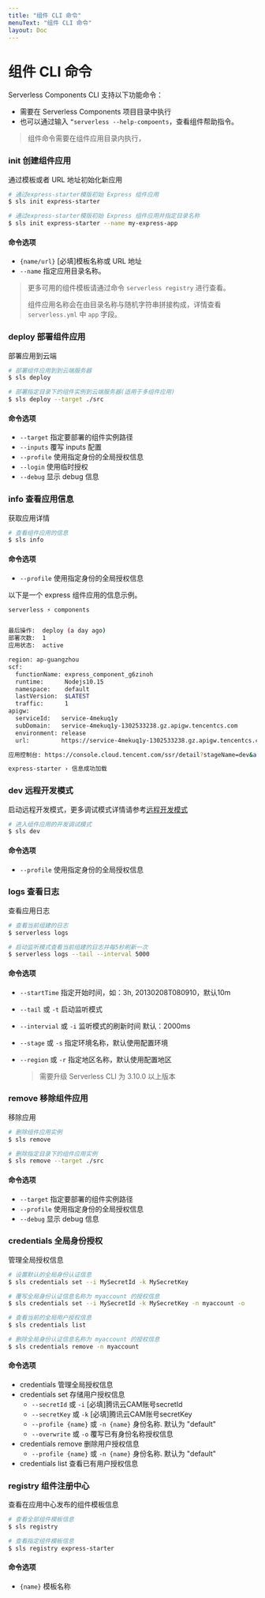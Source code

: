 ```yaml
---
title: "组件 CLI 命令"
menuText: "组件 CLI 命令"
layout: Doc
---
```


# 组件 CLI 命令

Serverless Components CLI 支持以下功能命令：

- 需要在 Serverless Components 项目目录中执行
- 也可以通过输入 `“serverless --help-compoents`，查看组件帮助指令。

> 组件命令需要在组件应用目录内执行， 

### init 创建组件应用

通过模板或者 URL 地址初始化新应用

```sh
# 通过express-starter模版初始 Express 组件应用
$ sls init express-starter

# 通过express-starter模版初始 Express 组件应用并指定目录名称
$ sls init express-starter --name my-express-app
```

#### 命令选项

- `{name/url}` [必填]模板名称或 URL 地址
- `--name` 指定应用目录名称。

> 更多可用的组件模板请通过命令 `serverless registry` 进行查看。
>
> 组件应用名称会在由目录名称与随机字符串拼接构成，详情查看 `serverless.yml` 中 `app` 字段。

### deploy 部署组件应用

部署应用到云端

```sh
# 部署组件应用到到云端服务器
$ sls deploy

# 部署指定目录下的组件实例到云端服务器(适用于多组件应用)
$ sls deploy --target ./src
```

#### 命令选项

- `--target` 指定要部署的组件实例路径
- `--inputs` 覆写 inputs 配置
- `--profile`  使用指定身份的全局授权信息
- `--login` 使用临时授权
- `--debug` 显示 debug 信息

### info 查看应用信息

获取应用详情

```sh
# 查看组件应用的信息
$ sls info
```

#### 命令选项

- `--profile`  使用指定身份的全局授权信息

以下是一个 express 组件应用的信息示例。

```sh
serverless ⚡ components


最后操作:  deploy (a day ago)
部署次数:  1
应用状态:  active

region: ap-guangzhou
scf:
  functionName: express_component_g6zinoh
  runtime:      Nodejs10.15
  namespace:    default
  lastVersion:  $LATEST
  traffic:      1
apigw:
  serviceId:   service-4mekuq1y
  subDomain:   service-4mekuq1y-1302533238.gz.apigw.tencentcs.com
  environment: release
  url:         https://service-4mekuq1y-1302533238.gz.apigw.tencentcs.com/release/

应用控制台: https://console.cloud.tencent.com/ssr/detail?stageName=dev&appName=express-example-c2482779&instanceName=express-starter&stageList=dev

express-starter › 信息成功加载
```

### dev 远程开发模式

启动远程开发模式，更多调试模式详情请参考[远程开发模式](../basic/dev-mode.md)

```sh
# 进入组件应用的开发调试模式
$ sls dev
```

#### 命令选项

- `--profile`  使用指定身份的全局授权信息

### logs 查看日志

查看应用日志

```sh
# 查看当前组建的日志
$ serverless logs

# 启动监听模式查看当前组建的日志并每5秒刷新一次
$ serverless logs --tail --interval 5000
```

#### 命令选项

- `--startTime` 指定开始时间，如：3h, 20130208T080910，默认10m

- `--tail` 或 `-t` 启动监听模式

- `--intervial` 或 `-i` 监听模式的刷新时间 默认：2000ms

- `--stage` 或 `-s` 指定环境名称，默认使用配置环境

- `--region` 或 `-r` 指定地区名称，默认使用配置地区

  > 需要升级 Serverless CLI 为 3.10.0 以上版本

### remove 移除组件应用

移除应用

```sh
# 删除组件应用实例
$ sls remove

# 删除指定目录下的组件应用实例
$ sls remove --target ./src
```

#### 命令选项

- `--target` 指定要部署的组件实例路径
- `--profile`  使用指定身份的全局授权信息
- `--debug` 显示 debug 信息

### credentials 全局身份授权

管理全局授权信息

```sh
# 设置默认的全局身份认证信息
$ sls credentials set --i MySecretId -k MySecretKey

# 覆写全局身份认证信息名称为 myaccount 的授权信息
$ sls credentials set --i MySecretId -k MySecretKey -n myaccount -o

# 查看当前的全局用户授权信息
$ sls credentials list

# 删除全局身份认证信息名称为 myaccount 的授权信息
$ sls credentials remove -n myaccount
```

#### 命令选项

- credentials 管理全局授权信息
- credentials set 存储用户授权信息
  - `--secretId` 或 `-i` [必填]腾讯云CAM账号secretId
  - `--secretKey` 或 `-k` [必填]腾讯云CAM账号secretKey
  - `--profile {name}` 或 `-n {name}` 身份名称. 默认为 "default"
  - `--overwrite` 或 `-o` 覆写已有身份名称授权信息
- credentials remove 删除用户授权信息
  - `--profile {name}` 或 `-n {name}` 身份名称. 默认为 "default"
- credentials list 查看已有用户授权信息

### registry 组件注册中心

查看在应用中心发布的组件模板信息

```sh
# 查看全部组件模板信息
$ sls registry

# 查看指定组件模板信息
$ sls registry express-starter
```

#### 命令选项

- `{name}` 模板名称
